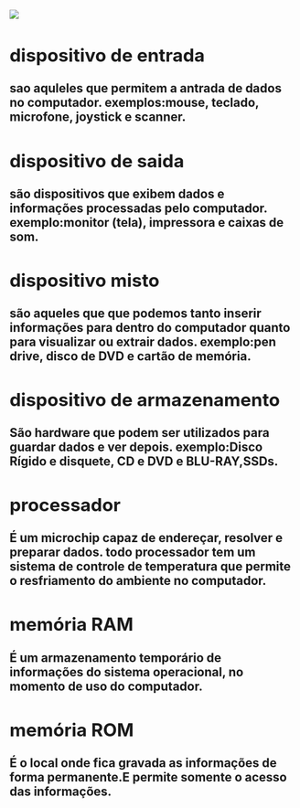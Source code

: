 #

<img src="https://cdn.mos.cms.futurecdn.net/CCRppuwU2of3okGkhAmeHT-1200-80.jpg">
<title><h1>mundo-hardware</h1></title>

<h2><tipos de hardware</h2>

<h2>dispositivo de entrada</h2> 
sao aquleles que permitem a antrada de dados no computador.
exemplos:mouse, teclado, microfone, joystick e scanner.

<h2>dispositivo de saida</h2> 
são dispositivos que exibem dados e informações processadas pelo computador.
exemplo:monitor (tela), impressora e caixas de som.

<h2>dispositivo misto</h2>
são aqueles que que podemos tanto inserir informações para dentro do computador quanto para visualizar ou extrair dados.
exemplo:pen drive, disco de DVD e cartão de memória.  

<h2>dispositivo de armazenamento</h2>
São hardware que podem ser utilizados para guardar dados e ver depois.
exemplo:Disco Rígido e disquete, CD e DVD e BLU-RAY,SSDs.

<h2>processador</h2>
É um microchip capaz de endereçar, resolver e preparar dados.
todo processador tem um sistema de controle de temperatura que permite o resfriamento do ambiente no computador.

<h2>memória RAM</h2>
É um armazenamento temporário de informações do sistema operacional, no momento de uso do computador.

<h2>memória ROM</h2>
É o local onde fica gravada as informações de forma permanente.E permite somente o acesso das informações. 
